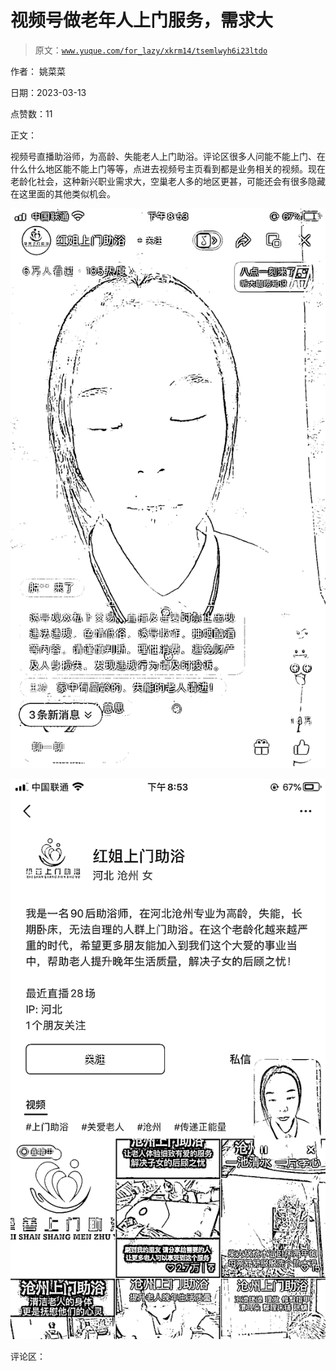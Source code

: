 # 视频号做老年人上门服务，需求大

> 原文：[`www.yuque.com/for_lazy/xkrm14/tsemlwyh6i23ltdo`](https://www.yuque.com/for_lazy/xkrm14/tsemlwyh6i23ltdo)

作者： 姚菜菜

日期：2023-03-13

点赞数：11

正文：

视频号直播助浴师，为高龄、失能老人上门助浴。评论区很多人问能不能上门、在什么什么地区能不能上门等等，点进去视频号主页看到都是业务相关的视频。现在老龄化社会，这种新兴职业需求大，空巢老人多的地区更甚，可能还会有很多隐藏在这里面的其他类似机会。

![](img/361812835d079add4bb0b052d1f2372c.png)

![](img/bbeccee75fa5d9d0ccf1380bb32332d7.png)

评论区：



